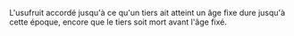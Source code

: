   
 L'usufruit accordé jusqu'à ce qu'un tiers ait atteint un âge fixe dure jusqu'à cette époque, encore que le tiers soit mort avant l'âge fixé.  

  
